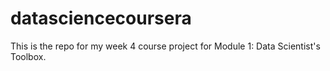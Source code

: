 # datasciencecoursera
This is the repo for my week 4 course project for Module 1: Data Scientist's Toolbox.
